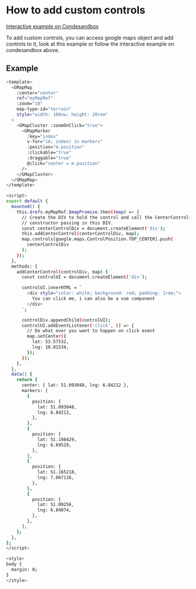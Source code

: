 # How to add custom controls

[Interactive example on Condesandbox](https://stackblitz.com/edit/vue-google-maps-marker-ry3zf7?file=src/components/ComponentWithMap.vue)


To add custom controls, you can access google maps object and add controls to it, look at this example or follow the interactive example on condesandbox above. 


## Example

```bash
<template>
  <GMapMap
    :center="center"
    ref="myMapRef"
    :zoom="10"
    map-type-id="terrain"
    style="width: 100vw; height: 20rem"
  >
    <GMapCluster :zoomOnClick="true">
      <GMapMarker
        :key="index"
        v-for="(m, index) in markers"
        :position="m.position"
        :clickable="true"
        :draggable="true"
        @click="center = m.position"
      />
    </GMapCluster>
  </GMapMap>
</template>

<script>
export default {
  mounted() {
    this.$refs.myMapRef.$mapPromise.then((map) => {
      // Create the DIV to hold the control and call the CenterControl()
      // constructor passing in this DIV.
      const centerControlDiv = document.createElement('div');
      this.addCenterControl(centerControlDiv, map);
      map.controls[google.maps.ControlPosition.TOP_CENTER].push(
        centerControlDiv
      );
    });
  },
  methods: {
    addCenterControl(controlDiv, map) {
      const controlUI = document.createElement('div');

      controlUI.innerHTML = `
        <div style="color: white; background: red; padding: 1rem;">
          You can click me, i can also be a vue component
        </div>
      `;

      controlDiv.appendChild(controlUI);
      controlUI.addEventListener('click', () => {
        // Do what ever you want to happen on click event
        map.setCenter({
          lat: 53.57532,
          lng: 10.01534,
        });
      });
    },
  },
  data() {
    return {
      center: { lat: 51.093048, lng: 6.84212 },
      markers: [
        {
          position: {
            lat: 51.093048,
            lng: 6.84212,
          },
        },
        {
          position: {
            lat: 51.198429,
            lng: 6.69529,
          },
        },
        {
          position: {
            lat: 51.165218,
            lng: 7.067116,
          },
        },
        {
          position: {
            lat: 51.09256,
            lng: 6.84074,
          },
        },
      ],
    };
  },
};
</script>

<style>
body {
  margin: 0;
}
</style>
```
